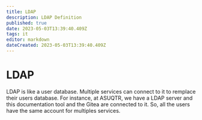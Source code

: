 ```yaml
---
title: LDAP
description: LDAP Definition
published: true
date: 2023-05-03T13:39:40.409Z
tags: it
editor: markdown
dateCreated: 2023-05-03T13:39:40.409Z
---
```


# LDAP

LDAP is like a user database. Multiple services can connect to it to remplace their users database. For instance, at ASUQTR, we have a LDAP server and this documentation tool and the Gitea are connected to it. So, all the users have the same account for multiples services.